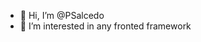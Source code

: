 - 👋 Hi, I’m @PSalcedo
- 👀 I’m interested in any fronted framework

<!---
PSalcedo/PSalcedo is a ✨ special ✨ repository because its `README.md` (this file) appears on your GitHub profile.
You can click the Preview link to take a look at your changes.
--->
